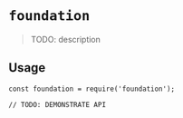 # `foundation`

> TODO: description

## Usage

```
const foundation = require('foundation');

// TODO: DEMONSTRATE API
```
